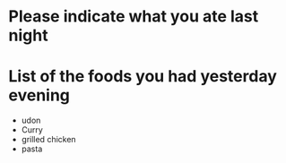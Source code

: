 # Please indicate what you ate last night

# List of the foods you had yesterday evening
- udon
- Curry
- grilled chicken
- pasta
